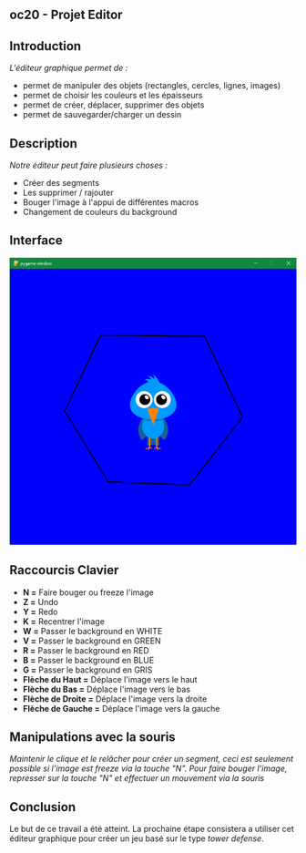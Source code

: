 ## oc20 - Projet Editor

## Introduction
*L'éditeur graphique permet de :*
* permet de manipuler des objets (rectangles, cercles, lignes, images)
* permet de choisir les couleurs et les épaisseurs
* permet de créer, déplacer, supprimer des objets
* permet de sauvegarder/charger un dessin

## Description
*Notre éditeur peut faire plusieurs choses :*
* Créer des segments 
* Les supprimer / rajouter
* Bouger l'image à l'appui de différentes macros
* Changement de couleurs du background

## Interface
![birdblue](img/birdblue.png)

## Raccourcis Clavier
* **N =** Faire bouger ou freeze l'image
* **Z =** Undo
* **Y =** Redo
* **K =** Recentrer l'image
* **W =** Passer le background en WHITE
* **V =** Passer le background en GREEN
* **R =** Passer le background en RED
* **B =** Passer le background en BLUE
* **G =** Passer le background en GRIS
* **Flèche du Haut =** Déplace l'image vers le haut
* **Flèche du Bas =** Déplace l'image vers le bas
* **Flèche de Droite =** Déplace l'image vers la droite
* **Flèche de Gauche =** Déplace l'image vers la gauche

## Manipulations avec la souris
*Maintenir le clique et le relâcher pour créer un segment, ceci est seulement possible si l'image est freeze via la touche "N". Pour faire bouger l'image, represser sur la touche "N" et effectuer un mouvement via la souris*

## Conclusion
Le but de ce travail a été atteint. La prochaine étape consistera a utiliser cet éditeur graphique pour créer un jeu basé sur le type *tower defense*.  
